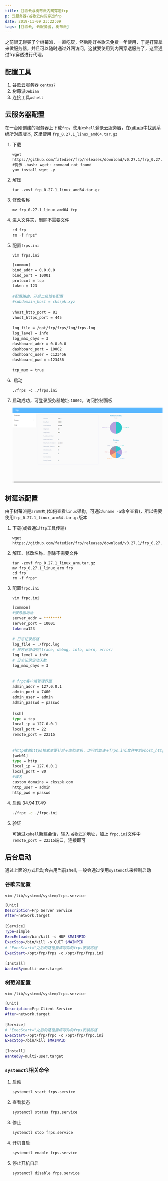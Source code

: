 ```yaml
---
title: 谷歌云与树莓派内网穿透frp
p: 云服务器/谷歌云内网穿透frp
date: 2019-11-09 23:22:09
tags: [谷歌云, 云服务器, 树莓派]
---
```


之前很无聊买了个树莓派，一直吃灰，然后刚好谷歌云免费一年使用，于是打算拿来做服务器，并且可以随时通过外网访问，这就要使用到内网穿透服务了，这里通过frp穿透进行代理。

<!-- more -->

## 配置工具

1. 谷歌云服务器 `centos7`
2. 树莓派`Debian`
3. 连接工具`xshell`

## 云服务器配置

在一台刚创建的服务器上下载`frp`，使用`xshell`登录云服务器，在[github]( https://github.com/fatedier/frp/releases )中找到系统所对应版本, 这里使用 `frp_0.27.1_linux_amd64.tar.gz`

1. 下载

   ```
   wget https://github.com/fatedier/frp/releases/download/v0.27.1/frp_0.27.1_linux_amd64.tar.gz
   #提示 -bash: wget: command not found
   yum install wget -y
   ```

2. 解压

   ```
   tar -zxvf frp_0.27.1_linux_amd64.tar.gz
   ```

3. 修改名称

   ```
   mv frp_0.27.1_linux_amd64 frp
   ```

4. 进入文件夹，删除不需要文件

   ```
   cd frp
   rm -f frpc*
   ```

5. 配置`frps.ini`

   ```
   vim frps.ini
   ```

   

   ```bash
   [common]
   bind_addr = 0.0.0.0
   bind_port = 10001
   protocol = tcp
   token = 123
   
   #配置路由，开启二级域名配置
   #subdomain_host = cksspk.xyz
   
   vhost_http_port = 81
   vhost_https_port = 445
   
   log_file = /opt/frp/frps/log/frps.log
   log_level = info
   log_max_days = 3
   dashboard_addr = 0.0.0.0
   dashboard_port = 10002
   dashboard_user = c123456
   dashboard_pwd = c123456
   
   tcp_mux = true
   ```

6. ​	启动

   ```
   ./frps -c ./frps.ini
   ```

7. 启动成功，可登录服务器地址:`10002`，访问控制面板

      ![frps_dashboard.png](谷歌云内网穿透frp/frps_dashboard.png)

## 树莓派配置

由于树莓派是`arm架构`,(如何查看`linux`架构，可通过`uname -a`命令查看)，所以需要使用`frp_0.27.1_linux_arm64.tar.gz`版本

1. 下载(或者通过`ftp`工具传输)

   ```
   wget https://github.com/fatedier/frp/releases/download/v0.27.1/frp_0.27.1_linux_arm.tar.gz
   ```

2. 解压、修改名称、删除不需要文件

   ```
   tar -zxvf frp_0.27.1_linux_arm.tar.gz
   mv frp_0.27.1_linux_arm frp
   cd frp
   rm -f frps*
   ```

3. 配置`frpc.ini`

   ```
   vim frpc.ini
   ```

   ```bash
   [common]
   #服务器地址
   server_addr = ********
   server_port = 10001
   token=a123
   
   # 日志记录路径
   log_file = ./frpc.log
   # 日志记录级别(trace, debug, info, warn, error)
   log_level = info
   # 日志记录滚动天数
   log_max_days = 3
   
   
   # frpc客户端管理界面
   admin_addr = 127.0.0.1
   admin_port = 7400
   admin_user = admin
   admin_passwd = passwd
   
   [ssh]
   type = tcp
   local_ip = 127.0.0.1
   local_port = 22
   remote_port = 22315
   
   
   #http或者https模式主要针对于虚拟主机，访问的取决于frps.ini文件中的vhost_http_port设置
   [web01]
   type = http
   local_ip = 127.0.0.1
   local_port = 80
   #域名
   custom_domains = cksspk.com
   http_user = admin
   http_pwd = passwd
   ```

4. 启动 34.94.17.49

   ```bash
   ./frpc -c ./frpc.ini
   ```

5. 验证

   可通过`xshell`新建会话，输入 `谷歌云IP`地址，加上 `frpc.ini`文件中 `remote_port = 22315`端口，连接即可

## 后台启动

通过上面的方式启动会占用当前shell, 一般会通过使用`systemctl`来控制启动

### 谷歌云配置

```
vim /lib/systemd/system/frps.service
```

```bash
[Unit]
Description=Frp Server Service
After=network.target

[Service]
Type=simple
ExecReload=/bin/kill -s HUP $MAINPID
ExecStop=/bin/kill -s QUIT $MAINPID
# "ExecStart="之后的路径要填写你的frps安装路径
ExecStart=/opt/frp/frps -c /opt/frp/frps.ini

[Install]
WantedBy=multi-user.target

```

### 树莓派配置

```bash
vim /lib/systemd/system/frpc.service
```

```bash
[Unit]
Description=Frp Client Service
After=network.target

[Service]
# "ExecStart="之后的路径要填写你的frps安装路径
ExecStart=/opt/frp/frpc -c /opt/frp/frpc.ini
ExecStop=/bin/kill $MAINPID

[Install]
WantedBy=multi-user.target
```

### `systemctl`相关命令

1. 启动

   ```bash
   systemctl start frps.service
   ```

2. 查看状态

   ```bash
   systemctl status frps.service
   ```

3. 停止

   ```bash
   systemctl stop frps.service
   ```

4. 开机自启

   ```bash
   systemctl enable frps.service
   ```

5. 停止开机自启

   ```bash
   systemctl disable frps.service
   ```

   